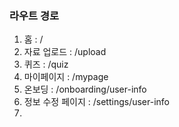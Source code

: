 ### 라우트 경로
1. 홈 : /
2. 자료 업로드 : /upload
3. 퀴즈 : /quiz
4. 마이페이지 : /mypage
5. 온보딩 : /onboarding/user-info
6. 정보 수정 페이지 : /settings/user-info
7. 